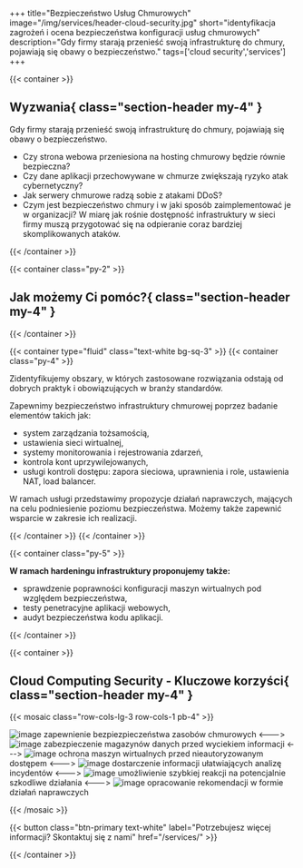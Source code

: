 +++
title="Bezpieczeństwo Usług Chmurowych"
image="/img/services/header-cloud-security.jpg"
short="identyfikacja zagrożeń i ocena bezpieczeństwa konfiguracji usług chmurowych"
description="Gdy firmy starają przenieść swoją infrastrukturę do chmury, pojawiają się obawy o bezpieczeństwo."
tags=['cloud security','services']
+++

{{< container >}}
## Wyzwania{ class="section-header my-4" }

Gdy firmy starają przenieść swoją infrastrukturę do chmury, pojawiają się obawy o bezpieczeństwo.
*   Czy strona webowa przeniesiona na hosting chmurowy będzie równie bezpieczna?
*   Czy dane aplikacji przechowywane w chmurze zwiększają ryzyko atak cybernetyczny?
*   Jak serwery chmurowe radzą sobie z atakami DDoS?
*   Czym jest bezpieczeństwo chmury i w jaki sposób zaimplementować je w organizacji?
W miarę jak rośnie dostępność infrastruktury w sieci firmy muszą przygotować się na odpieranie coraz bardziej skomplikowanych ataków.



{{< /container >}}

{{< container class="py-2" >}}

## Jak możemy Ci pomóc?{ class="section-header my-4" }

{{< /container >}}

{{< container type="fluid" class="text-white bg-sq-3" >}}
{{< container class="py-4" >}}


Zidentyfikujemy obszary, w których zastosowane rozwiązania odstają od dobrych praktyk i obowiązujących w branży standardów.

Zapewnimy bezpieczeństwo infrastruktury chmurowej poprzez badanie elementów takich jak:

*   system zarządzania tożsamością,
*   ustawienia sieci wirtualnej,
*   systemy monitorowania i rejestrowania zdarzeń,
*   kontrola kont uprzywilejowanych,
*   usługi kontroli dostępu: zapora sieciowa, uprawnienia i role, ustawienia NAT, load balancer.

W ramach usługi przedstawimy propozycje działań naprawczych, mających na celu podniesienie poziomu bezpieczeństwa. Możemy także zapewnić wsparcie w zakresie ich realizacji.


{{< /container >}}
{{< /container >}}

{{< container class="py-5" >}}

__W ramach hardeningu infrastruktury proponujemy także:__

*   sprawdzenie poprawności konfiguracji maszyn wirtualnych pod względem bezpieczeństwa,
*   testy penetracyjne aplikacji webowych,
*   audyt bezpieczeństwa kodu aplikacji.

{{< /container >}}


{{< container >}}

## Cloud Computing Security - Kluczowe korzyści{ class="section-header my-4" }


{{< mosaic class="row-cols-lg-3 row-cols-1 pb-4" >}}

![image](/img/icons/ik_cloud_computing.png)
zapewnienie bezpiezpieczeństwa zasobów chmurowych
<--->
![image](/img/icons/ik_database1.png)
zabezpieczenie magazynów danych przed wyciekiem informacji
<--->
![image](/img/icons/ik_bezpieczny_dostep.png)
ochrona maszyn wirtualnych przed nieautoryzowanym dostępem
<--->
![image](/img/icons/ik_info.png)
dostarczenie informacji ułatwiających analizę incydentów
<--->
![image](/img/icons/ik_szybka_reakcja.png)
umożliwienie szybkiej reakcji na potencjalnie szkodliwe działania
<--->
![image](/img/icons/ik_rekomendacja.png)
opracowanie rekomendacji w formie działań naprawczych

{{< /mosaic >}}

{{< button class="btn-primary text-white" label="Potrzebujesz więcej informacji? Skontaktuj się z nami" href="/services/" >}}


{{< /container >}}